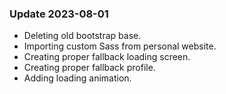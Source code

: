 ### Update 2023-08-01
* Deleting old bootstrap base.
* Importing custom Sass from personal website.
* Creating proper fallback loading screen.
* Creating proper fallback profile.
* Adding loading animation.
